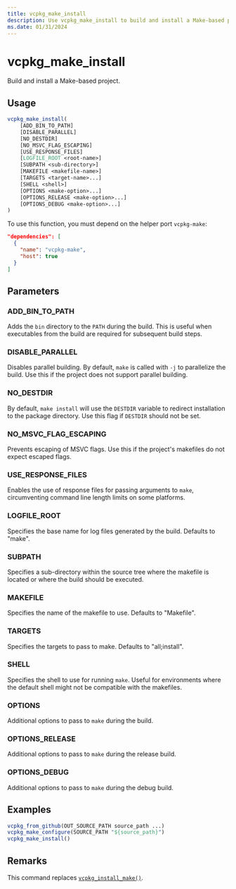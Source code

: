 ```yaml
---
title: vcpkg_make_install
description: Use vcpkg_make_install to build and install a Make-based project.
ms.date: 01/31/2024
---
```

# vcpkg_make_install

Build and install a Make-based project.

## Usage

```cmake
vcpkg_make_install(
    [ADD_BIN_TO_PATH]
    [DISABLE_PARALLEL]
    [NO_DESTDIR]
    [NO_MSVC_FLAG_ESCAPING]
    [USE_RESPONSE_FILES]
    [LOGFILE_ROOT <root-name>]
    [SUBPATH <sub-directory>]
    [MAKEFILE <makefile-name>]
    [TARGETS <target-name>...]
    [SHELL <shell>]
    [OPTIONS <make-option>...]
    [OPTIONS_RELEASE <make-option>...]
    [OPTIONS_DEBUG <make-option>...]
)
```

To use this function, you must depend on the helper port `vcpkg-make`:

```json
"dependencies": [
  {
    "name": "vcpkg-make",
    "host": true
  }
]
```

## Parameters

### ADD_BIN_TO_PATH

Adds the `bin` directory to the `PATH` during the build. This is useful when executables from the build are required for subsequent build steps.

### DISABLE_PARALLEL

Disables parallel building. By default, `make` is called with `-j` to parallelize the build. Use this if the project does not support parallel building.

### NO_DESTDIR

By default, `make install` will use the `DESTDIR` variable to redirect installation to the package directory. Use this flag if `DESTDIR` should not be set.

### NO_MSVC_FLAG_ESCAPING

Prevents escaping of MSVC flags. Use this if the project's makefiles do not expect escaped flags.

### USE_RESPONSE_FILES

Enables the use of response files for passing arguments to `make`, circumventing command line length limits on some platforms.

### LOGFILE_ROOT

Specifies the base name for log files generated by the build. Defaults to "make".

### SUBPATH

Specifies a sub-directory within the source tree where the makefile is located or where the build should be executed.

### MAKEFILE

Specifies the name of the makefile to use. Defaults to "Makefile".

### TARGETS

Specifies the targets to pass to make. Defaults to "all;install".

### SHELL

Specifies the shell to use for running `make`. Useful for environments where the default shell might not be compatible with the makefiles.

### OPTIONS

Additional options to pass to `make` during the build.

### OPTIONS_RELEASE

Additional options to pass to `make` during the release build.

### OPTIONS_DEBUG

Additional options to pass to `make` during the debug build.

## Examples

```cmake
vcpkg_from_github(OUT_SOURCE_PATH source_path ...)
vcpkg_make_configure(SOURCE_PATH "${source_path}")
vcpkg_make_install()
```

## Remarks

This command replaces [`vcpkg_install_make()`](vcpkg_install_make.md).